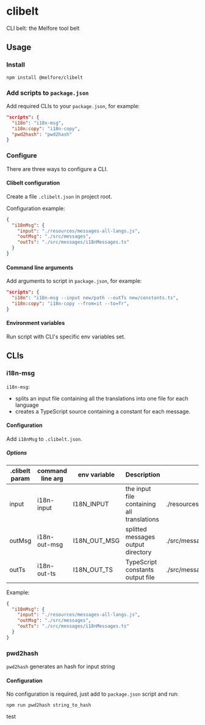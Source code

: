 # clibelt

CLI belt: the Melfore tool belt

## Usage

### Install

```shell
npm install @melfore/clibelt
```

### Add scripts to `package.json`

Add required CLIs to your `package.json`, for example:

```json
"scripts": {
  "i18n": "i18n-msg",
  "i18n:copy": "i18n-copy",
  "pwd2hash": "pwd2hash"
}
```

### Configure

There are three ways to configure a CLI.

#### Clibelt configuration

Create a file `.clibelt.json` in project root.

Configuration example:

```json
{
  "i18nMsg": {
    "input": "./resources/messages-all-langs.js",
    "outMsg": "./src/messages",
    "outTs": "./src/messages/i18nMessages.ts"
  }
}
```

#### Command line arguments

Add arguments to script in `package.json`, for example:

```json
"scripts": {
  "i18n": "i18n-msg --input new/path --outTs new/constants.ts",
  "i18n:copy": "i18n-copy --from=it --to=fr",
}
```

#### Environment variables

Run script with CLI's specific env variables set.

## CLIs

### i18n-msg

`i18n-msg`:

- splits an input file containing all the translations into one file for each language
- creates a TypeScript source containing a constant for each message.

#### Configuration

Add `i18nMsg` to `.clibelt.json`.

##### Options

| .clibelt param | command line arg | env variable | Description                                | Example                        |
| -------------- | ---------------- | ------------ | ------------------------------------------ | ------------------------------ |
| input          | i18n-input       | I18N_INPUT   | the input file containing all translations | ./resources/messages-all-langs |
| outMsg         | i18n-out-msg     | I18N_OUT_MSG | splitted messages output directory         | ./src/messages                 |
| outTs          | i18n-out-ts      | I18N_OUT_TS  | TypeScript constants output file           | ./src/messages/i18nMessages.ts |

Example:

```json
{
  "i18nMsg": {
    "input": "./resources/messages-all-langs.js",
    "outMsg": "./src/messages",
    "outTs": "./src/messages/i18nMessages.ts"
  }
}
```

### pwd2hash

`pwd2hash` generates an hash for input string

#### Configuration

No configuration is required, just add to `package.json` script and run:

```shell
npm run pwd2hash string_to_hash
```

test

